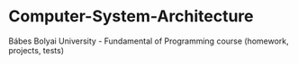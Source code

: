 # Computer-System-Architecture
Bábes Bolyai University - Fundamental of Programming course (homework, projects, tests)
